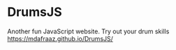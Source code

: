# DrumsJS
Another fun JavaScript website. Try out your drum skills
https://mdafraaz.github.io/DrumsJS/
